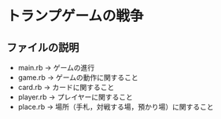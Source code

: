 # トランプゲームの戦争
## ファイルの説明
- main.rb -> ゲームの進行
- game.rb -> ゲームの動作に関すること
- card.rb -> カードに関すること
- player.rb -> プレイヤーに関すること
- place.rb -> 場所（手札，対戦する場，預かり場）に関すること